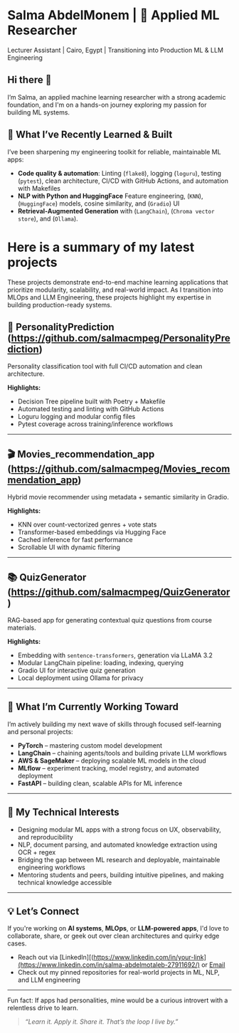 
# Salma AbdelMonem | 🧪 Applied ML Researcher

Lecturer Assistant | Cairo, Egypt | Transitioning into Production ML & LLM Engineering

## Hi there 👋

I’m Salma, an applied machine learning researcher with a strong academic foundation, and I'm on a hands-on journey exploring my passion for building ML systems.

## 🔧 What I’ve Recently Learned & Built

I’ve been sharpening my engineering toolkit for reliable, maintainable ML apps:

- **Code quality & automation**: Linting (`flake8`), logging (`loguru`), testing (`pytest`), clean architecture, CI/CD with GitHub Actions, and automation with Makefiles
- **NLP with Python and HuggingFace** Feature engineering, (`KNN`), (`HuggingFace`) models, cosine similarity, and  (`Gradio`) UI
- **Retrieval-Augmented Generation** with (`LangChain`), (`Chroma vector store`), and (`Ollama`).

# Here is a summary of my latest projects
These projects demonstrate end-to-end machine learning applications that prioritize modularity, scalability, and real-world impact. As I transition into MLOps and LLM Engineering, these projects highlight my expertise in building production-ready systems.

## 🧠 PersonalityPrediction  (https://github.com/salmacmpeg/PersonalityPrediction)
Personality classification tool with full CI/CD automation and clean architecture.

**Highlights:**
- Decision Tree pipeline built with Poetry + Makefile
- Automated testing and linting with GitHub Actions
- Loguru logging and modular config files
- Pytest coverage across training/inference workflows

---

## 🎬 Movies_recommendation_app (https://github.com/salmacmpeg/Movies_recommendation_app)  
Hybrid movie recommender using metadata + semantic similarity in Gradio.

**Highlights:**
- KNN over count-vectorized genres + vote stats
- Transformer-based embeddings via Hugging Face
- Cached inference for fast performance
- Scrollable UI with dynamic filtering

---
## 📚 QuizGenerator (https://github.com/salmacmpeg/QuizGenerator)
RAG-based app for generating contextual quiz questions from course materials.

**Highlights:**
- Embedding with `sentence-transformers`, generation via LLaMA 3.2
- Modular LangChain pipeline: loading, indexing, querying
- Gradio UI for interactive quiz generation
- Local deployment using Ollama for privacy

---
## 🚀 What I’m Currently Working Toward

I’m actively building my next wave of skills through focused self-learning and personal projects:

-  **PyTorch** – mastering custom model development
-  **LangChain** – chaining agents/tools and building private LLM workflows
-  **AWS & SageMaker** – deploying scalable ML models in the cloud
-  **MLflow** – experiment tracking, model registry, and automated deployment
-  **FastAPI** – building clean, scalable APIs for ML inference
---

## 🎯 My Technical Interests

- Designing modular ML apps with a strong focus on UX, observability, and reproducibility
- NLP, document parsing, and automated knowledge extraction using OCR + regex
- Bridging the gap between ML research and deployable, maintainable engineering workflows
- Mentoring students and peers, building intuitive pipelines, and making technical knowledge accessible

---

## 💡 Let’s Connect

If you're working on **AI systems**, **MLOps**, or **LLM-powered apps**, I'd love to collaborate, share, or geek out over clean architectures and quirky edge cases.

- Reach out via [LinkedIn][(https://www.linkedin.com/in/your-link](https://www.linkedin.com/in/salma-abdelmotaleb-27911692/) or [Email](salmacmpeg@gmail.com)
- Check out my pinned repositories for real-world projects in ML, NLP, and LLM engineering

---
Fun fact: If apps had personalities, mine would be a curious introvert with a relentless drive to learn.
> _“Learn it. Apply it. Share it. That’s the loop I live by.”_

